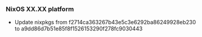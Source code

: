 
### NixOS XX.XX platform

- Update nixpkgs from f2714ca363267b43e5c3e6292ba86249928eb230 to a9dd86d7b51e85f8f1526153290f278fc9030443
